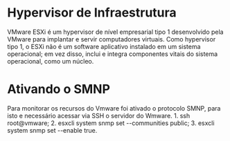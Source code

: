 # Hypervisor de Infraestrutura
VMware ESXi é um hypervisor de nível empresarial tipo 1 desenvolvido pela VMware para implantar e servir computadores virtuais. Como hypervisor tipo 1, o ESXi não é um software aplicativo instalado em um sistema operacional; em vez disso, inclui e integra componentes vitais do sistema operacional, como um núcleo.

# Ativando o SMNP
Para monitorar os recursos do Vmware foi ativado o protocolo SMNP, para isto e necessário acessar via SSH o servidor do Wmware.
    1. ssh root@vmware;
    2. esxcli system snmp set --communities public;
    3. esxcli system snmp set --enable true.
